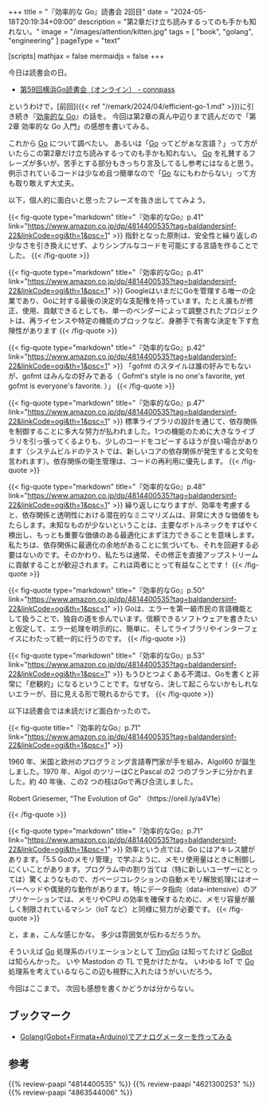 +++
title = "『効率的な Go』読書会 2回目"
date =  "2024-05-18T20:19:34+09:00"
description = "第2章だけ立ち読みするってのも手かも知れない。"
image = "/images/attention/kitten.jpg"
tags = [ "book", "golang", "engineering" ]
pageType = "text"

[scripts]
  mathjax = false
  mermaidjs = false
+++

今日は読書会の日。

- [第59回横浜Go読書会（オンライン） - connpass](https://yokohama-go-reading.connpass.com/event/317024/)

というわけで，[前回]({{< ref "/remark/2024/04/efficient-go-1.md" >}})に引き続き『[効率的な Go]』の話を。
今回は第2章の真ん中辺りまで読んだので「第2章 効率的な Go 入門」の感想を書いてみる。

これから [Go] について調べたい。
あるいは「[Go] ってどがぁな言語？」って方がいたらこの第2章だけ立ち読みするってのも手かも知れない。
[Go] を礼賛するフレーズが多いが，苦手とする部分もきっちり言及してるし参考にはなると思う。
例示されているコードは少なめ且つ簡単なので「[Go] なにもわからない」って方も取り敢えず大丈夫。

以下，個人的に面白いと思ったフレーズを抜き出しててみよう。

{{< fig-quote type="markdown" title="『効率的なGo』p.41" link="https://www.amazon.co.jp/dp/4814400535?tag=baldandersinf-22&linkCode=ogi&th=1&psc=1" >}}
指針となった原則は、安全性と繰り返しの少なさを引き換えにせず、よりシンプルなコードを可能にする言語を作ることでした。
{{< /fig-quote >}}

{{< fig-quote type="markdown" title="『効率的なGo』p.41" link="https://www.amazon.co.jp/dp/4814400535?tag=baldandersinf-22&linkCode=ogi&th=1&psc=1" >}}
GoogleはいまだにGoを管理する唯一の企業であり、Goに対する最後の決定的な支配権を持っています。たとえ誰もが修正、使用、貢献できるとしても、単一のベンダーによって調整されたプロジェクトは、再ライセンスや特定の機能のブロックなど、身勝手で有害な決定を下す危険性があります
{{< /fig-quote >}}

{{< fig-quote type="markdown" title="『効率的なGo』p.42" link="https://www.amazon.co.jp/dp/4814400535?tag=baldandersinf-22&linkCode=ogi&th=1&psc=1" >}}
「gofmt のスタイルは誰の好みでもないが、gofmt はみんなの好みである（ Gofmt's style is no one's favorite, yet gofmt is everyone's favorite. ）」
{{< /fig-quote >}}

{{< fig-quote type="markdown" title="『効率的なGo』p.47" link="https://www.amazon.co.jp/dp/4814400535?tag=baldandersinf-22&linkCode=ogi&th=1&psc=1" >}}
標準ライブラリの設計を通じて、依存関係を制御することに多大な努力が払われました。1つの機能のために大きなライブラリを引っ張ってくるよりも、少しのコードをコピーするほうが良い場合があります（システムビルドのテストでは、新しいコアの依存関係が発生すると文句を言われます）。依存関係の衛生管理は、コードの再利用に優先します。
{{< /fig-quote >}}

{{< fig-quote type="markdown" title="『効率的なGo』p.48" link="https://www.amazon.co.jp/dp/4814400535?tag=baldandersinf-22&linkCode=ogi&th=1&psc=1" >}}
繰り返しになりますが、効率を考慮すると、依存関係と透明性における潜在的なミニマリズムは、非常に大きな価値をもたらします。未知なものが少ないということは、主要なボトルネックをすばやく検出し、もっとも重要な価値のある最適化にまず注力できることを意味します。私たちは、依存関係に最適化の余地があることに気づいても、それを回避する必要はないのです。そのかわり、私たちは通常、その修正を直接アップストリームに貢献することが歓迎されます。これは両者にとって有益なことです！
{{< /fig-quote >}}

{{< fig-quote type="markdown" title="『効率的なGo』p.50" link="https://www.amazon.co.jp/dp/4814400535?tag=baldandersinf-22&linkCode=ogi&th=1&psc=1" >}}
Goは、エラーを第一級市民の言語機能として扱うことで、独自の道を歩んでいます。信頼できるソフトウェアを書きたいと仮定して、エラー処理を明示的に、簡単に、そしてライブラリやインターフェイスにわたって統一的に行うのです。
{{< /fig-quote >}}

{{< fig-quote type="markdown" title="『効率的なGo』p.53" link="https://www.amazon.co.jp/dp/4814400535?tag=baldandersinf-22&linkCode=ogi&th=1&psc=1" >}}
もうひとつよくある不満は、Goを書くと非常に「悲観的」になるということです。なぜなら、決して起こらないかもしれないエラーが、目に見える形で現れるからです。
{{< /fig-quote >}}

以下は読書会では未読だけど面白かったので。

{{< fig-quote title="『効率的なGo』p.71" link="https://www.amazon.co.jp/dp/4814400535?tag=baldandersinf-22&linkCode=ogi&th=1&psc=1" >}}
<p>1960 年、米国と欧州のプログラミング言語専門家が手を組み、Algol60 が誕生しました。1970 年、Algol のツリーはCとPascal の2 つのブランチに分かれました。約 40 年後、この2 つの枝はGoで再び合流しました。</p>
<p class="right" lang="en">Robert Griesemer, <q>The Evolution of Go</q> （https://oreil.ly/a4V1e）</p>
{{< /fig-quote >}}

{{< fig-quote type="markdown" title="『効率的なGo』p.71" link="https://www.amazon.co.jp/dp/4814400535?tag=baldandersinf-22&linkCode=ogi&th=1&psc=1" >}}
効率という点では、Go にはアキレス腱があります。「5.5 Goのメモリ管理」で学ぶように、メモリ使用量はときに制御しにくいことがあります。プログラム中の割り当ては（特に新しいユーザーにとっては）驚くようなもので、ガベージコレクションの自動メモリ解放処理にはオーバーヘッドや偶発的な動作があります。特にデータ指向（data-intensive）のアプリケーションでは、メモリやCPU の効率を確保するために、メモリ容量が厳しく制限されているマシン（IoT など）と同様に努力が必要です。
{{< /fig-quote >}}

と，まぁ，こんな感じかな。
多少は雰囲気が伝わるだろうか。

そういえば [Go] 処理系のバリエーションとして [TinyGo] は知ってたけど [GoBot] は知らんかった。
いや Mastodon の TL で見かけたかな。
いわゆる IoT で [Go] 処理系を考えているならこの辺も視野に入れたほうがいいだろう。

今回はここまで。
次回も感想を書くかどうかは分からない。

## ブックマーク

- [Golang(Gobot+Firmata+Arduino)でアナログメーターを作ってみる](https://zenn.dev/_kazuya/articles/0045ef8057c0b5)

[Go]: https://go.dev/
[TinyGo]: https://tinygo.org/
[GoBot]: https://gobot.io/ "Gobot - Golang framework for robotics, drones, and the Internet of Things (IoT)"
[効率的な Go]: https://www.amazon.co.jp/dp/4814400535?tag=baldandersinf-22&linkCode=ogi&th=1&psc=1 "効率的なGo ―データ指向によるGoアプリケーションの性能最適化 | Bartłomiej Płotka, 山口 能迪 |本 | 通販 | Amazon"

## 参考

{{% review-paapi "4814400535" %}} <!-- 効率的なGo : Efficient Go -->
{{% review-paapi "4621300253" %}} <!-- プログラミング言語Go -->
{{% review-paapi "4863544006" %}} <!-- 基礎から学ぶ TinyGo の組込み開発 -->
